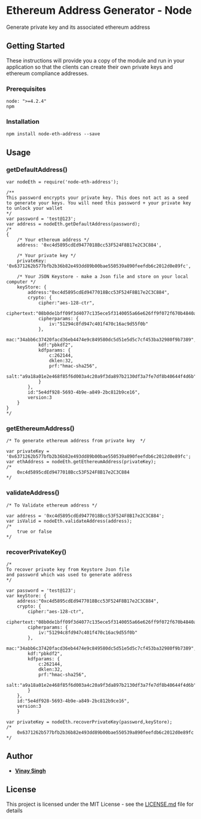 # Ethereum Address Generator - Node

Generate private key and its associated ethereum address

## Getting Started

These instructions will provide you a copy of the module and run in your application so that the clients can create their own private keys and ethereum compliance addresses.

### Prerequisites

```
node: ">=4.2.4"
npm
```

### Installation

```
npm install node-eth-address --save
```

## Usage

### getDefaultAddress()

```
var nodeEth = require('node-eth-address');

/** 
This password encrypts your private key. This does not act as a seed 
to generate your keys. You will need this password + your private key
to unlock your wallet
*/
var password = 'test@123'; 
var address = nodeEth.getDefaultAddress(password);
/*
{ 
	/* Your ethereum address */
	address: '0xc4d5895cdEd9477018Bcc53F524F8B17e2C3C884',

	/* Your private key */
	privateKey: '0x6371262b577bfb2b36b82e493dd89b00bae550539a890feefdb6c2012d0e89fc',

	/* Your JSON Keystore - make a Json file and store on your local computer */
	keyStore: { 
		address:"0xc4d5895cdEd9477018Bcc53F524F8B17e2C3C884",
		crypto: {
			cipher:"aes-128-ctr",
			ciphertext:"08b0de1bff09f3d4077c135ece5f3140055a66e626ff9f072f670b4840a4645a",
			cipherparams: {
				iv:"51294c8fd947c401f470c16ac9d55f0b"
			},
			mac:"34abb6c37420facd36eb4474e9c849580dc5d51e5d5c7cf453ba32980f9b7389",
			kdf:"pbkdf2",
			kdfparams: {
				c:262144,
				dklen:32,
				prf:"hmac-sha256",
				salt:"a9a18a01e2e468f85f6d003a4c20a9f3da897b2130df3a7fe7df8b40644f4d6b"
			}
		},
		id:"5e4df928-5693-4b9e-a849-2bc812b9ce16",
		version:3
 	} 
}
*/

```

### getEthereumAddress()

```
/* To generate ethereum address from private key  */

var privateKey = '0x6371262b577bfb2b36b82e493dd89b00bae550539a890feefdb6c2012d0e89fc'; 
var ethAddress = nodeEth.getEthereumAddress(privateKey);
/*
	0xc4d5895cdEd9477018Bcc53F524F8B17e2C3C884
*/

```

### validateAddress()

```
/* To Validate ethereum address */

var address = '0xc4d5895cdEd9477018Bcc53F524F8B17e2C3C884'; 
var isValid = nodeEth.validateAddress(address);
/*
	true or false
*/

```


### recoverPrivateKey()

```
/* 
To recover private key from Keystore Json file 
and password which was used to generate address 
*/

var password = 'test@123';
var keyStore: { 
	address:"0xc4d5895cdEd9477018Bcc53F524F8B17e2C3C884",
	crypto: {
		cipher:"aes-128-ctr",
		ciphertext:"08b0de1bff09f3d4077c135ece5f3140055a66e626ff9f072f670b4840a4645a",
		cipherparams: {
			iv:"51294c8fd947c401f470c16ac9d55f0b"
		},
		mac:"34abb6c37420facd36eb4474e9c849580dc5d51e5d5c7cf453ba32980f9b7389",
		kdf:"pbkdf2",
		kdfparams: {
			c:262144,
			dklen:32,
			prf:"hmac-sha256",
			salt:"a9a18a01e2e468f85f6d003a4c20a9f3da897b2130df3a7fe7df8b40644f4d6b"
		}
	},
	id:"5e4df928-5693-4b9e-a849-2bc812b9ce16",
	version:3
	} 

var privateKey = nodeEth.recoverPrivateKey(password,keyStore);
/*
	0x6371262b577bfb2b36b82e493dd89b00bae550539a890feefdb6c2012d0e89fc
*/

```

## Author

* **[Vinay Singh](https://github.com/rkgitvinay)**

## License

This project is licensed under the MIT License - see the [LICENSE.md](LICENSE) file for details
